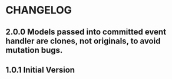 # CHANGELOG

## 2.0.0 Models passed into committed event handler are clones, not originals, to avoid mutation bugs.

## 1.0.1 Initial Version